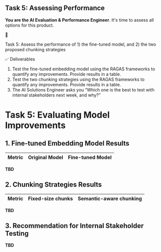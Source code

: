 ## Task 5: Assessing Performance

**You are the AI Evaluation & Performance Engineer**.  It's time to assess all options for this product.

<aside>
📝

Task 5: Assess the performance of 1) the fine-tuned model, and 2) the two proposed chunking strategies

</aside>

✅ Deliverables

1. Test the fine-tuned embedding model using the RAGAS frameworks to quantify any improvements.  Provide results in a table.
2. Test the two chunking strategies using the RAGAS frameworks to quantify any improvements. Provide results in a table. 
3. The AI Solutions Engineer asks you “Which one is the best to test with internal stakeholders next week, and why?”

# Task 5: Evaluating Model Improvements

## 1. Fine-tuned Embedding Model Results

| Metric              | Original Model | Fine-tuned Model |
|---------------------|----------------|------------------|
**TBD**

## 2. Chunking Strategies Results

| Metric              | Fixed-size chunks | Semantic-aware chunking |
|---------------------|-------------------|-------------------|
**TBD**

## 3. Recommendation for Internal Stakeholder Testing

**TBD**